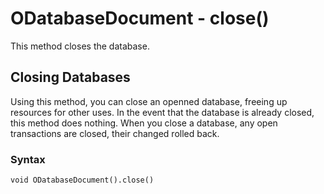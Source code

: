
# ODatabaseDocument - close()

This method closes the database.

## Closing Databases

Using this method, you can close an openned database, freeing up resources for other uses.  In the event that the database is already closed, this method does nothing.  When you close a database, any open transactions are closed, their changed rolled back.

### Syntax

```
void ODatabaseDocument().close()
```


